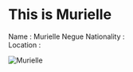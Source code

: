 # This is Murielle

Name : Murielle Negue
Nationality :  
Location :

![Murielle](https://ca.slack-edge.com/T91PPTG9H-U012XC8CFUM-0a343f4c9b75-512)